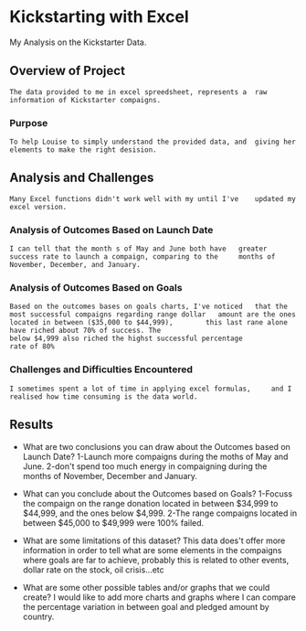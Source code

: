 # Kickstarting with Excel
My Analysis on the Kickstarter Data.

## Overview of Project
	The data provided to me in excel spreedsheet, represents a 	raw information of Kickstarter compaigns. 

### Purpose
	To help Louise to simply understand the provided data, and 	giving her elements to make the right desision.
## Analysis and Challenges
	Many Excel functions didn't work well with my until I've 	updated my excel version.

### Analysis of Outcomes Based on Launch Date
	I can tell that the month s of May and June both have 	greater success rate to launch a compaign, comparing to the 	months of November, December, and January.

### Analysis of Outcomes Based on Goals
	Based on the outcomes bases on goals charts, I've noticed 	that the most successful compaigns regarding range dollar 	amount are the ones located in between ($35,000 to $44,999),		this last rane alone have riched about 70% of success. The
	below $4,999 also riched the highst successful percentage 
	rate of 80% 

### Challenges and Difficulties Encountered
	I sometimes spent a lot of time in applying excel formulas, 	and I realised how time consuming is the data world.

## Results

- What are two conclusions you can draw about the Outcomes based on Launch Date? 
	1-Launch more compaigns during the moths of May and June.
	2-don't spend too much energy in compaigning during the 	months of November, December and January. 


- What can you conclude about the Outcomes based on Goals?
	1-Focuss the compaign on the range donation located in 	between $34,999 to $44,999, and the ones below $4,999.
	2-The range compaigns located in between $45,000 to $49,999 	were 100% failed.

- What are some limitations of this dataset?
	This data does't offer more information in order to tell 	what are some elements in the compaigns where goals are far 	to achieve, probably this is related to other events, dollar 	rate on the stock, oil crisis...etc

- What are some other possible tables and/or graphs that we could create? 
	I would like to add more charts and graphs where I can 	compare the percentage variation in between goal and pledged 	amount by country.
